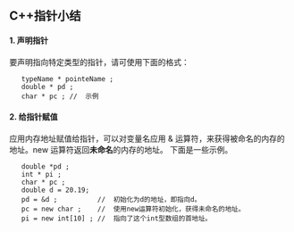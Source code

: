 ## C++指针小结

#### 1. 声明指针
   要声明指向特定类型的指针，请可使用下面的格式：
   ```
      typeName * pointeName ; 
      double * pd ; 
      char * pc ; //  示例 
   ```
   
#### 2. 给指针赋值
   应用内存地址赋值给指针，可以对变量名应用 & 运算符，来获得被命名的内存的地址。new 运算符返回**未命名**的内存的地址。
   下面是一些示例。
   ```
      double *pd ;
      int * pi ; 
      char * pc ;
      double d = 20.19;
      pd = &d ;          //  初始化为d的地址，即指向d。
      pc = new char ;    //  使用new运算符初始化，获得未命名的地址。
      pi = new int[10] ; //  指向了这个int型数组的首地址。
   ```
   
#### 
